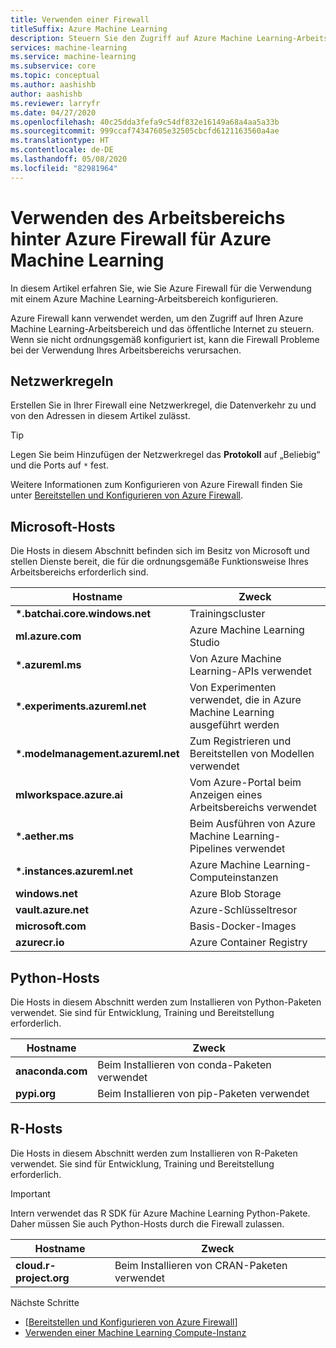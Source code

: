 ```yaml
---
title: Verwenden einer Firewall
titleSuffix: Azure Machine Learning
description: Steuern Sie den Zugriff auf Azure Machine Learning-Arbeitsbereiche mit Azure Firewall. Erfahren Sie mehr über die Hosts, die Sie über die Firewall zulassen müssen, damit Azure Machine Learning ordnungsgemäß funktioniert.
services: machine-learning
ms.service: machine-learning
ms.subservice: core
ms.topic: conceptual
ms.author: aashishb
author: aashishb
ms.reviewer: larryfr
ms.date: 04/27/2020
ms.openlocfilehash: 40c25dda3fefa9c54df832e16149a68a4aa5a33b
ms.sourcegitcommit: 999ccaf74347605e32505cbcfd6121163560a4ae
ms.translationtype: HT
ms.contentlocale: de-DE
ms.lasthandoff: 05/08/2020
ms.locfileid: "82981964"
---
```

# <a name="use-workspace-behind-azure-firewall-for-azure-machine-learning"></a>Verwenden des Arbeitsbereichs hinter Azure Firewall für Azure Machine Learning

In diesem Artikel erfahren Sie, wie Sie Azure Firewall für die Verwendung mit einem Azure Machine Learning-Arbeitsbereich konfigurieren.

Azure Firewall kann verwendet werden, um den Zugriff auf Ihren Azure Machine Learning-Arbeitsbereich und das öffentliche Internet zu steuern. Wenn sie nicht ordnungsgemäß konfiguriert ist, kann die Firewall Probleme bei der Verwendung Ihres Arbeitsbereichs verursachen.

## <a name="network-rules"></a>Netzwerkregeln

Erstellen Sie in Ihrer Firewall eine Netzwerkregel, die Datenverkehr zu und von den Adressen in diesem Artikel zulässt.

> [!TIP]
> Legen Sie beim Hinzufügen der Netzwerkregel das __Protokoll__ auf „Beliebig“ und die Ports auf `*` fest.
>
> Weitere Informationen zum Konfigurieren von Azure Firewall finden Sie unter [Bereitstellen und Konfigurieren von Azure Firewall](../firewall/tutorial-firewall-deploy-portal.md#configure-a-network-rule).

## <a name="microsoft-hosts"></a>Microsoft-Hosts

Die Hosts in diesem Abschnitt befinden sich im Besitz von Microsoft und stellen Dienste bereit, die für die ordnungsgemäße Funktionsweise Ihres Arbeitsbereichs erforderlich sind.

| **Hostname** | **Zweck** |
| ---- | ---- |
| **\*.batchai.core.windows.net** | Trainingscluster |
| **ml.azure.com** | Azure Machine Learning Studio |
| **\*.azureml.ms** | Von Azure Machine Learning-APIs verwendet |
| **\*.experiments.azureml.net** | Von Experimenten verwendet, die in Azure Machine Learning ausgeführt werden|
| **\*.modelmanagement.azureml.net** | Zum Registrieren und Bereitstellen von Modellen verwendet|
| **mlworkspace.azure.ai** | Vom Azure-Portal beim Anzeigen eines Arbeitsbereichs verwendet |
| **\*.aether.ms** | Beim Ausführen von Azure Machine Learning-Pipelines verwendet |
| **\*.instances.azureml.net** | Azure Machine Learning-Computeinstanzen |
| **windows.net** | Azure Blob Storage |
| **vault.azure.net** | Azure-Schlüsseltresor |
| **microsoft.com** | Basis-Docker-Images |
| **azurecr.io** | Azure Container Registry |

## <a name="python-hosts"></a>Python-Hosts

Die Hosts in diesem Abschnitt werden zum Installieren von Python-Paketen verwendet. Sie sind für Entwicklung, Training und Bereitstellung erforderlich. 

| **Hostname** | **Zweck** |
| ---- | ---- |
| **anaconda.com** | Beim Installieren von conda-Paketen verwendet |
| **pypi.org** | Beim Installieren von pip-Paketen verwendet |

## <a name="r-hosts"></a>R-Hosts

Die Hosts in diesem Abschnitt werden zum Installieren von R-Paketen verwendet. Sie sind für Entwicklung, Training und Bereitstellung erforderlich.

> [!IMPORTANT]
> Intern verwendet das R SDK für Azure Machine Learning Python-Pakete. Daher müssen Sie auch Python-Hosts durch die Firewall zulassen.

| **Hostname** | **Zweck** |
| ---- | ---- |
| **cloud.r-project.org** | Beim Installieren von CRAN-Paketen verwendet |

Nächste Schritte

* [[Bereitstellen und Konfigurieren von Azure Firewall](../firewall/tutorial-firewall-deploy-portal.md)]
* [Verwenden einer Machine Learning Compute-Instanz](how-to-enable-virtual-network.md)
